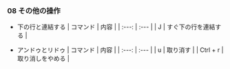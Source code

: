 ### 08 その他の操作
- 下の行と連結する
  | コマンド | 内容 |
  | :---: | :--- |
  | J | すぐ下の行を連結する |

- アンドゥとリドゥ
  | コマンド | 内容 |
  | :---: | :--- |
  | u | 取り消す |
  | Ctrl + r | 取り消しをやめる |
